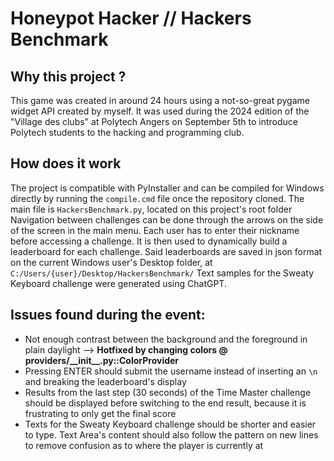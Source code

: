 # Honeypot Hacker // Hackers Benchmark

## Why this project ?
This game was created in around 24 hours using a not-so-great pygame widget API created by myself. It was used during the 2024 edition of the "Village des clubs" at Polytech Angers on September 5th to introduce Polytech students to the hacking and programming club.

## How does it work
The project is compatible with PyInstaller and can be compiled for Windows directly by running the ``compile.cmd`` file once the repository cloned.
The main file is ``HackersBenchmark.py``, located on this project's root folder
Navigation between challenges can be done through the arrows on the side of the screen in the main menu.
Each user has to enter their nickname before accessing a challenge. It is then used to dynamically build a leaderboard for each challenge. Said leaderboards are saved in json format on the current Windows user's Desktop folder, at ``C:/Users/{user}/Desktop/HackersBenchmark/``
Text samples for the Sweaty Keyboard challenge were generated using ChatGPT.

## Issues found during the event:

- Not enough contrast between the background and the foreground in plain daylight --> **Hotfixed by changing colors @ providers/\_\_init\_\_.py::ColorProvider**
- Pressing ENTER should submit the username instead of inserting an ``\n`` and breaking the leaderboard's display
- Results from the last step (30 seconds) of the Time Master challenge should be displayed before switching to the end result, because it is frustrating to only get the final score
- Texts for the Sweaty Keyboard challenge should be shorter and easier to type. Text Area's content should also follow the pattern on new lines to remove confusion as to where the player is currently at
